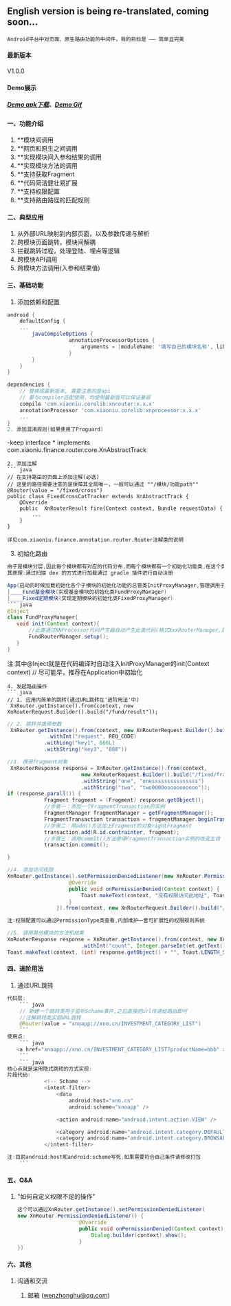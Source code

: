 ## English version is being re-translated, coming soon...

```
Android平台中对页面、原生路由功能的中间件，我的目标是 —— 简单且完美
```
#### 最新版本
V1.0.0

#### Demo展示

##### [Demo apk下载](https://github.com/wenzhonghu/MyRouter/tree/master/demo/myrouter-1.0.0.apk)、[Demo Gif](https://github.com/wenzhonghu/MyRouter/tree/master/demo/router.gif)

#### 一、功能介绍
1. **模块间调用
2. **网页和原生之间调用
3. **实现模块间入参和结果的调用
4. **实现模块方法的调用
5. **支持获取Fragment
6. **代码简洁健壮易扩展
8. **支持权限配置
9. **支持路由路径的匹配规则

#### 二、典型应用
1. 从外部URL映射到内部页面，以及参数传递与解析
2. 跨模块页面跳转，模块间解耦
3. 拦截跳转过程，处理登陆、埋点等逻辑
4. 跨模块API调用
5. 跨模块方法调用(入参和结果值)

#### 三、基础功能
1. 添加依赖和配置
``` gradle
android {
    defaultConfig {
	...
	    javaCompileOptions {
                    annotationProcessorOptions {
                        arguments = [moduleName: '填写自己的模块名称', libPackageName: project.readPackage()]
                    }
        }
    }
}

dependencies {
    // 替换成最新版本, 需要注意的是api
    // 要与compiler匹配使用，均使用最新版可以保证兼容
    compile 'com.xiaoniu.corelib:xnrouter:x.x.x'
    annotationProcessor 'com.xiaoniu.corelib:xnprocessor:x.x.x'
    ...
}
2. 添加混淆规则(如果使用了Proguard)
``` 
-keep interface * implements com.xiaoniu.finance.router.core.XnAbstractTrack
```
2. 添加注解
``` java
// 在支持路由的页面上添加注解(必选)
// 这里的路径需要注意的是保障其全局唯一，一般可以通过 ""/模块/功能path""
@Router(value = "/fixed/cross")
public class FixedCrossCatTracker extends XnAbstractTrack {
    @Override
    public  XnRouterResult fire(Context context, Bundle requestData) {
        ...
    }
}

详见com.xiaoniu.finance.annotation.router.Router注解类的说明

```
3. 初始化路由
``` java
由于是模块分层,因此每个模块都有对应的代码分布,而每个模块都有一个初始化功能类,在这个类的初始化过程添加进去.
其原理:通过扫描 dex 的方式进行加载通过 gradle 插件进行自动注册

App(启动的时候加载初始化各个子模块的初始化功能的总管类InitProxyManager,管理调用子模块的初始化XxxxProxyManager)
|____Fund基金模块(实现基金模块的初始化类FundProxyManager)
|____Fixed定期模块(实现定期模块的初始化类FixedProxyManager)
``` java
@Inject
class FundProxyManager{
   void init(Context context){
       //此类通过XNProcessor代码产生器自动产生此类代码(格式XxxRouterManager,其中Xxx就是gradle配置moduleName参数时)
       FundRouterManager.setup();
   }
}
```
注:其中@Inject就是在代码编译时自动注入InitProxyManager的init(Context context) // 尽可能早，推荐在Application中初始化
```
4. 发起路由操作
``` java
// 1. 应用内简单的跳转(通过URL跳转在'进阶用法'中)
 XnRouter.getInstance().from(context, new XnRouterRequest.Builder().build("/fund/result"));
```
``` java
// 2. 跳转并携带参数
 XnRouter.getInstance().from(context, new XnRouterRequest.Builder().build("/fund/result2")
             .withInt("request", REQ_CODE)
			.withLong("key1", 666L)
			.withString("key3", "888"))
```
``` java
//3. 携带fragment对象
 XnRouterResponse response = XnRouter.getInstance().from(context,
                        new XnRouterRequest.Builder().build("/fixed/fragment")
                        .withString("one", "onesssssssssssssss")
                        .withString("two", "two0000ooooooooooo"));
if (response.parall()) {
            Fragment fragment = (Fragment) response.getObject();
            //步骤一：添加一个FragmentTransaction的实例
            FragmentManager fragmentManager = getFragmentManager();
            FragmentTransaction transaction = fragmentManager.beginTransaction();
            //步骤二：用add()方法加上Fragment的对象rightFragment
            transaction.add(R.id.contrainter, fragment);
            //步骤三：调用commit()方法使得FragmentTransaction实例的改变生效
            transaction.commit();

}
```
``` java
//4. 添加访问权限
XnRouter.getInstance().setPermissionDeniedListener(new XnRouter.PermissionDeniedListener() {
                    @Override
                    public void onPermissionDenied(Context context) {
                        Toast.makeText(context, "没有权限访问此地址", Toast.LENGTH_SHORT).show();
                    }
                }).from(context, new XnRouterRequest.Builder().build("/fix/home").permission(PermissionType.ACTIVITY.getPermission()));

注:权限配置可以通过PermissionType类查看,内部维护一套可扩展性的权限规则系统
```
``` java
//5. 调用其他模块的方法和结果
XnRouterResponse response = XnRouter.getInstance().from(context, new XnRouterRequest.Builder().build("/fixed/sum")
                        .withInt("count", Integer.parseInt(et.getText().toString()));
Toast.makeText(context, (int) response.getObject() + "", Toast.LENGTH_SHORT).show();

```

#### 四、进阶用法
1. 通过URL跳转
``` java
代码层:
    ``` java
    // 新建一个跳转类用于监听Schame事件,之后直接把url传递给路由即可
    //注解跳转类实现URL跳转
    @Router(value = "xnoapp://xno.cn/INVESTMENT_CATEGORY_LIST")
    ```
使用点:
    ``` java
   <a href="xnoapp://xno.cn/INVESTMENT_CATEGORY_LIST?productName=bbb" >地址跳转原生界面</a>
    ```
    ``` java
核心点就是运用隐式跳转的方式实现:
片段代码:
            <!-- Schame -->
            <intent-filter>
                <data
                    android:host="xno.cn"
                    android:scheme="xnoapp" />

                <action android:name="android.intent.action.VIEW" />

                <category android:name="android.intent.category.DEFAULT" />
                <category android:name="android.intent.category.BROWSABLE" />
            </intent-filter>

注:目前android:host和android:scheme写死,如果需要符合自己条件请修改打包
    ```
```

#### 五、Q&A
1. "如何自定义权限不足的操作"
    ``` java
    这个可以通过XnRouter.getInstance().setPermissionDeniedListener(
    new XnRouter.PermissionDeniedListener() {
                        @Override
                        public void onPermissionDenied(Context context) {
                            Dialog.builder(context).show();
                        }
    })
    ```
#### 六、其他

1. 沟通和交流

    1. 邮箱 (wenzhonghu@qq.com)